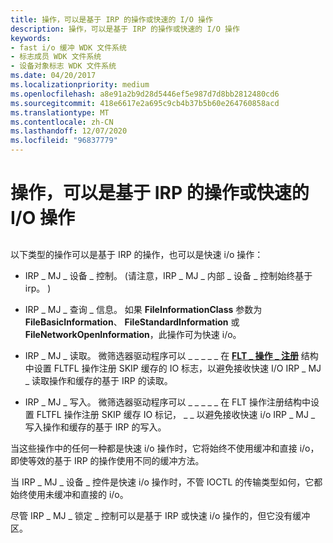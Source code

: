 ```yaml
---
title: 操作，可以是基于 IRP 的操作或快速的 I/O 操作
description: 操作，可以是基于 IRP 的操作或快速的 I/O 操作
keywords:
- fast i/o 缓冲 WDK 文件系统
- 标志成员 WDK 文件系统
- 设备对象标志 WDK 文件系统
ms.date: 04/20/2017
ms.localizationpriority: medium
ms.openlocfilehash: a8e91a2b9d28d5446ef5e987d7d8bb2812480cd6
ms.sourcegitcommit: 418e6617e2a695c9cb4b37b5b60e264760858acd
ms.translationtype: MT
ms.contentlocale: zh-CN
ms.lasthandoff: 12/07/2020
ms.locfileid: "96837779"
---
```

# <a name="operations-that-can-be-irp-based-or-fast-io"></a>操作，可以是基于 IRP 的操作或快速的 I/O 操作


## <span id="ddk_operations_that_can_be_irp_based_or_fast_io_if"></span><span id="DDK_OPERATIONS_THAT_CAN_BE_IRP_BASED_OR_FAST_IO_IF"></span>


以下类型的操作可以是基于 IRP 的操作，也可以是快速 i/o 操作：

-   IRP \_ MJ \_ 设备 \_ 控制。  (请注意，IRP \_ MJ \_ 内部 \_ 设备 \_ 控制始终基于 irp。 ) 

-   IRP \_ MJ \_ 查询 \_ 信息。 如果 **FileInformationClass** 参数为 **FileBasicInformation**、 **FileStandardInformation** 或 **FileNetworkOpenInformation**，此操作可为快速 i/o。

-   IRP \_ MJ \_ 读取。 微筛选器驱动程序可以 \_ \_ \_ \_ \_ 在 [**FLT \_ 操作 \_ 注册**](/windows-hardware/drivers/ddi/fltkernel/ns-fltkernel-_flt_operation_registration) 结构中设置 FLTFL 操作注册 SKIP 缓存的 IO 标志，以避免接收快速 I/O IRP \_ MJ \_ 读取操作和缓存的基于 IRP 的读取。

-   IRP \_ MJ \_ 写入。 微筛选器驱动程序可以 \_ \_ \_ \_ \_ 在 FLT 操作注册结构中设置 FLTFL 操作注册 SKIP 缓存 IO 标记， \_ \_ 以避免接收快速 i/o IRP \_ MJ \_ 写入操作和缓存的基于 IRP 的写入。

当这些操作中的任何一种都是快速 i/o 操作时，它将始终不使用缓冲和直接 i/o，即使等效的基于 IRP 的操作使用不同的缓冲方法。

当 IRP \_ MJ \_ 设备 \_ 控件是快速 i/o 操作时，不管 IOCTL 的传输类型如何，它都始终使用未缓冲和直接的 i/o。

尽管 IRP \_ MJ \_ 锁定 \_ 控制可以是基于 IRP 或快速 i/o 操作的，但它没有缓冲区。

 

